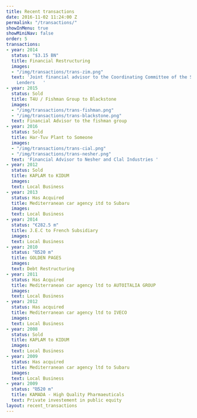 ```yaml
---
title: Recent transactions
date: 2016-11-02 11:24:00 Z
permalink: "/transactions/"
showInMenu: true
showMiniNav: false
order: 5
transactions:
- year: 2014
  status: "$3.15 BN"
  title: Financial Restructuring
  images:
  - "/img/transactions/trans-zim.png"
  text: 'Joint financial advisor to the Coordinating Committee of the Secured Vessel
    Lenders   '
- year: 2015
  status: Sold
  title: T4U / Fishman Group to Blackstone
  images:
  - "/img/transactions/trans-fishman.png"
  - "/img/transactions/trans-blackstone.png"
  text: Financial Advisor to the fishman group
- year: 2016
  status: Sold
  title: Har-Tuv Plant to Someone
  images:
  - "/img/transactions/trans-cial.png"
  - "/img/transactions/trans-nesher.png"
  text: 'Financial Advisor to Nesher and Clal Industries '
- year: 2012
  status: Sold
  title: KAPLAM to KIDUM
  images: 
  text: Local Business
- year: 2013
  status: Has Acquired
  title: Mediterranean car agency itd to Subaru
  images: 
  text: Local Business
- year: 2014
  status: "€282.5 m"
  title: J.E.C to French Subsidiary
  images: 
  text: Local Business
- year: 2010
  status: "₪520 m"
  title: GOLDEN PAGES
  images: 
  text: Debt Restructuring
- year: 2011
  status: Has Acquired
  title: Mediterranean car agency ltd to AUTOITALIA GROUP
  images: 
  text: Local Business
- year: 2012
  status: Has acquired
  title: Mediterranean car agency ltd to IVECO
  images: 
  text: Local Business
- year: 2008
  status: Sold
  title: KAPLAM to KIDUM
  images: 
  text: Local Business
- year: 2009
  status: Has acquired
  title: Mediterranean car agency ltd to Subaru
  images: 
  text: Local Business
- year: 2009
  status: "₪520 m"
  title: KAMADA - High Quality Pharmaeuticals
  text: Private investement in public equity
layout: recent_transactions
---
```


